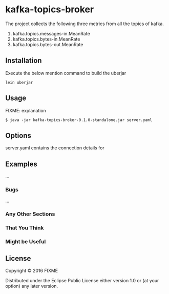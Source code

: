 # kafka-topics-broker

The project collects the following three metrics from all the topics of kafka.

1. kafka.topics.messages-in.MeanRate
2. kafka.topics.bytes-in.MeanRate
3. kafka.topics.bytes-out.MeanRate

## Installation

Execute the below mention command to build the uberjar

```
lein uberjar
```

## Usage

FIXME: explanation

    $ java -jar kafka-topics-broker-0.1.0-standalone.jar server.yaml

## Options

server.yaml contains the connection details for 

## Examples

...

### Bugs

...

### Any Other Sections
### That You Think
### Might be Useful

## License

Copyright © 2016 FIXME

Distributed under the Eclipse Public License either version 1.0 or (at
your option) any later version.
